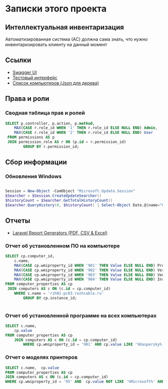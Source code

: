 # Записки этого проекта


## Интеллектуальная инвентаризация

Автоматизированная система (АС) должна сама знать, что нужно инвентаризировать клиенту на данный момент


## Ссылки

 - [Swagger UI](http://itdesk.rezhcable.ru:8400/api/documentation)
 - [Тестовый интерфейс](http://itdesk.rezhcable.ru:8400/tree)
 - [Список компьютеров (Json для дерева)](http://itdesk.rezhcable.ru:8400/api/v1/computers-list)




## Права и роли

### Сводная таблица прав и ролей

```sql
SELECT p.controller, p.action, p.method,
    MAX(CASE r.role_id WHEN '1' THEN r.role_id ELSE NULL END) Admin,
    MAX(CASE r.role_id WHEN '2' THEN r.role_id ELSE NULL END) User
 FROM permissions AS p
 JOIN permission_role AS r ON (p.id = r.permission_id)
        GROUP BY r.permission_id;

```


## Сбор информации

### Обновления Windows

```powershell

Session = New-Object -ComObject "Microsoft.Update.Session"
$Searcher = $Session.CreateUpdateSearcher()
$historyCount = $Searcher.GetTotalHistoryCount()
$Searcher.QueryHistory(0, $historyCount) | Select-Object Date,@{name="Operation"; expression={switch($_.operation){1 {"Installation"}; 2 {"Uninstallation"}; 3 {"Other"}}}}, @{name="Status"; expression={switch($_.resultcode){1 {"In Progress"}; 2 {"Succeeded"}; 3 {"Succeeded With Errors"};4 {"Failed"}; 5 {"Aborted"} }}}, Title, Description


```



## Отчеты

 + [Laravel Report Generators (PDF, CSV & Excel)](https://github.com/Jimmy-JS/laravel-report-generator)


### Отчет об установленном ПО на компьютере

```sql
SELECT cp.computer_id, 
    c.name,
    MAX(CASE cp.wmiproperty_id WHEN '901' THEN Value ELSE NULL END) ProductName,
    MAX(CASE cp.wmiproperty_id WHEN '902' THEN Value ELSE NULL END) Version,
    MAX(CASE cp.wmiproperty_id WHEN '903' THEN Value ELSE NULL END) Vendor,
    MAX(CASE cp.wmiproperty_id WHEN '904' THEN Value ELSE NULL END) InstallDate
FROM computer_properties AS cp
 JOIN computers AS c ON (c.id = cp.computer_id)
    WHERE c.name = 'rzh01-pc83.rezhcable.ru'
        GROUP BY cp.instance_id;
 
```


### Отчет об установленной программе на всех компьютерах

```sql
SELECT c.name,
    cp.value
FROM computer_properties AS cp
    JOIN computers AS c ON (c.id = cp.computer_id)
        WHERE cp.wmiproperty_id = '901' AND cp.value LIKE '%Kaspersky%' 

```


### Отчет о моделях принтеров

```sql
SELECT c.name,  cp.value
FROM computer_properties AS cp
JOIN computers AS c ON (c.id = cp.computer_id)
WHERE cp.wmiproperty_id = '95' AND  cp.value NOT LIKE '%Microsoft%' AND cp.value NOT LIKE '%PDF%' AND cp.value NOT LIKE '%FAX%' AND cp.value NOT LIKE '%OneNote%' AND cp.value NOT LIKE '%AnyDesk%'  GROUP BY cp.value

```

 